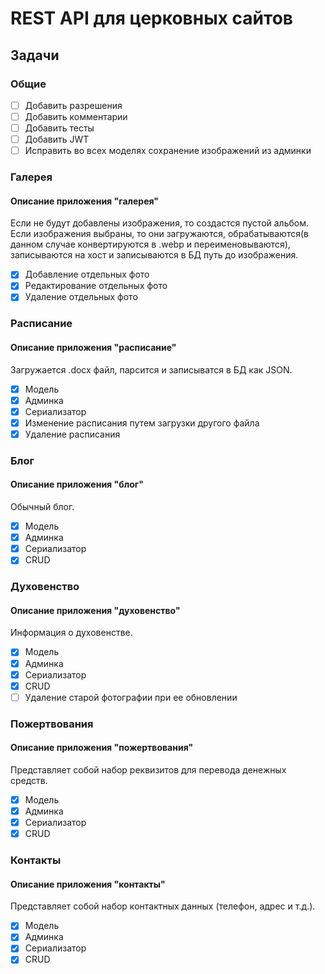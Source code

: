 # REST API для церковных сайтов

## Задачи

### Общие

- [ ] Добавить разрешения
- [ ] Добавить комментарии
- [ ] Добавить тесты
- [ ] Добавить JWT
- [ ] Исправить во всех моделях сохранение изображений из админки

### Галерея

#### Описание приложения "галерея"

Если не будут добавлены изображения, то создастся пустой альбом. Если изображения выбраны, то они загружаются, обрабатываются(в данном случае конвертируются в .webp и переименовываются), записываются на хост и записываются в БД путь до изображения.

- [x] Добавление отдельных фото
- [x] Редактирование отдельных фото
- [x] Удаление отдельных фото

### Расписание

#### Описание приложения "расписание"

Загружается .docx файл, парсится и записыватся в БД как JSON.

- [x] Модель
- [x] Админка
- [x] Сериализатор
- [x] Изменение расписания путем загрузки другого файла
- [x] Удаление расписания

### Блог

#### Описание приложения "блог"

Обычный блог.

- [x] Модель
- [x] Админка
- [x] Сериализатор
- [x] CRUD

### Духовенство

#### Описание приложения "духовенство"

Информация о духовенстве.

- [x] Модель
- [x] Админка
- [x] Сериализатор
- [x] CRUD
- [ ] Удаление старой фотографии при ее обновлении

### Пожертвования

#### Описание приложения "пожертвования"

Представляет собой набор реквизитов для перевода денежных средств.

- [x] Модель
- [x] Админка
- [x] Сериализатор
- [x] CRUD

### Контакты

#### Описание приложения "контакты"

Представляет собой набор контактных данных (телефон, адрес и т.д.).

- [x] Модель
- [x] Админка
- [x] Сериализатор
- [x] CRUD
